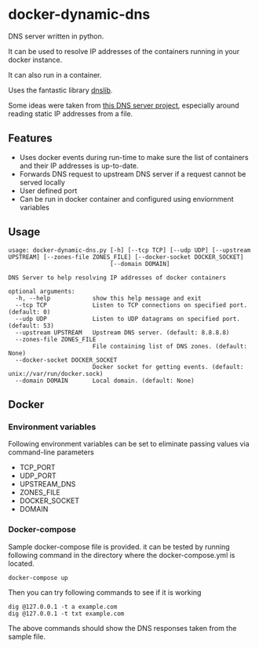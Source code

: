 # docker-dynamic-dns
DNS server written in python.

It can be used to resolve IP addresses of the containers running in your docker instance.

It can also run in a container.

Uses the fantastic library [dnslib](https://github.com/paulc/dnslib).

Some ideas were taken from [this DNS server project](https://github.com/samuelcolvin/dnserver), especially around reading static IP addresses from a file.

## Features ##
* Uses docker events during run-time to make sure the list of containers and their IP addresses is up-to-date.
* Forwards DNS request to upstream DNS server if a request cannot be served locally
* User defined port
* Can be run in docker container and configured using enviornment variables

## Usage ##

```
usage: docker-dynamic-dns.py [-h] [--tcp TCP] [--udp UDP] [--upstream UPSTREAM] [--zones-file ZONES_FILE] [--docker-socket DOCKER_SOCKET]
                             [--domain DOMAIN]

DNS Server to help resolving IP addresses of docker containers

optional arguments:
  -h, --help            show this help message and exit
  --tcp TCP             Listen to TCP connections on specified port. (default: 0)
  --udp UDP             Listen to UDP datagrams on specified port. (default: 53)
  --upstream UPSTREAM   Upstream DNS server. (default: 8.8.8.8)
  --zones-file ZONES_FILE
                        File containing list of DNS zones. (default: None)
  --docker-socket DOCKER_SOCKET
                        Docker socket for getting events. (default: unix://var/run/docker.sock)
  --domain DOMAIN       Local domain. (default: None)
```

## Docker ##
### Environment variables ###
Following environment variables can be set to eliminate passing values via command-line parameters
* TCP_PORT
* UDP_PORT
* UPSTREAM_DNS
* ZONES_FILE
* DOCKER_SOCKET
* DOMAIN

### Docker-compose ###
Sample docker-compose file is provided. it can be tested by running following command in the directory where the docker-compose.yml is located.
```
docker-compose up
```

Then you can try following commands to see if it is working
```
dig @127.0.0.1 -t a example.com
dig @127.0.0.1 -t txt example.com
```

The above commands should show the DNS responses taken from the sample file.

